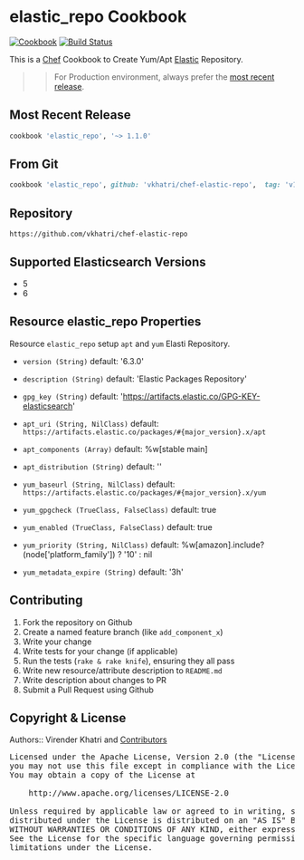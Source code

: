 elastic_repo Cookbook
================

[![Cookbook](https://img.shields.io/github/tag/vkhatri/chef-elastic-repo.svg)](https://github.com/vkhatri/chef-elastic-repo) [![Build Status](https://travis-ci.org/vkhatri/chef-elastic-repo.svg?branch=master)](https://travis-ci.org/vkhatri/chef-elastic-repo)

This is a [Chef] Cookbook to Create Yum/Apt [Elastic] Repository.


>> For Production environment, always prefer the [most recent release](https://supermarket.chef.io/cookbooks/elastic_repo).


## Most Recent Release

```ruby
cookbook 'elastic_repo', '~> 1.1.0'
```


## From Git

```ruby
cookbook 'elastic_repo', github: 'vkhatri/chef-elastic-repo',  tag: 'v1.1.0'
```


## Repository

```
https://github.com/vkhatri/chef-elastic-repo
```


## Supported Elasticsearch Versions

- 5
- 6


## Resource elastic_repo Properties

Resource `elastic_repo` setup `apt` and `yum` Elasti Repository.

* `version (String)` default: '6.3.0'

* `description (String)` default: 'Elastic Packages Repository'

* `gpg_key (String)` default: 'https://artifacts.elastic.co/GPG-KEY-elasticsearch'

* `apt_uri (String, NilClass)` default: `https://artifacts.elastic.co/packages/#{major_version}.x/apt`

* `apt_components (Array)` default: %w[stable main]

* `apt_distribution (String)` default: ''

* `yum_baseurl (String, NilClass)` default: `https://artifacts.elastic.co/packages/#{major_version}.x/yum`

* `yum_gpgcheck (TrueClass, FalseClass)` default: true

* `yum_enabled (TrueClass, FalseClass)` default: true

* `yum_priority (String, NilClass)` default: %w[amazon].include?(node['platform_family']) ? '10' : nil

* `yum_metadata_expire (String)` default: '3h'


## Contributing

1. Fork the repository on Github
2. Create a named feature branch (like `add_component_x`)
3. Write your change
4. Write tests for your change (if applicable)
5. Run the tests (`rake & rake knife`), ensuring they all pass
6. Write new resource/attribute description to `README.md`
7. Write description about changes to PR
8. Submit a Pull Request using Github


## Copyright & License

Authors:: Virender Khatri and [Contributors]

<pre>
Licensed under the Apache License, Version 2.0 (the "License");
you may not use this file except in compliance with the License.
You may obtain a copy of the License at

    http://www.apache.org/licenses/LICENSE-2.0

Unless required by applicable law or agreed to in writing, software
distributed under the License is distributed on an "AS IS" BASIS,
WITHOUT WARRANTIES OR CONDITIONS OF ANY KIND, either express or implied.
See the License for the specific language governing permissions and
limitations under the License.
</pre>


[Chef]: https://www.chef.io/
[Contributors]: https://github.com/vkhatri/chef-elastic-repo/graphs/contributors
[Elastic]: https://www.elastic.co/
